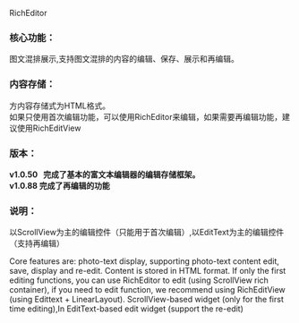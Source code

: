 RichEditor 

### 核心功能：
图文混排展示,支持图文混排的内容的编辑、保存、展示和再编辑。

### 内容存储：
方内容存储式为HTML格式。<br>
如果只使用首次编辑功能，可以使用RichEditor来编辑，如果需要再编辑功能，建议使用RichEditView

### 版本：
<b>v1.0.50   完成了基本的富文本编辑器的编辑存储框架。</b> <br>
<b>v1.0.88   完成了再编辑的功能</b><br>

### 说明：
以ScrollView为主的编辑控件（只能用于首次编辑）,以EditText为主的编辑控件（支持再编辑）<br>


Core features are: photo-text display, supporting photo-text content edit, save, display and re-edit. Content is stored in HTML format.
If only the first editing functions, you can use RichEditor to edit (using ScrollView rich container), if you need to edit function, we recommend using RichEditView (using Edittext + LinearLayout).
ScrollView-based widget (only for the first time editing),In EditText-based edit widget (support the re-edit)




